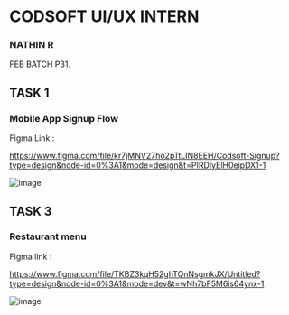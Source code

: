 # CODSOFT UI/UX INTERN
### NATHIN R
FEB BATCH P31.
## TASK 1
### Mobile App Signup Flow
Figma Link :

https://www.figma.com/file/kr7jMNV27ho2pTtLIN8EEH/Codsoft-Signup?type=design&node-id=0%3A1&mode=design&t=PIRDIyElH0eipDX1-1

![image](https://github.com/NathinR/CODSOFT-UI-UX-Intern/assets/118679646/49412e1e-a305-464e-b548-6302202041f1)

## TASK 3
### Restaurant menu
Figma link :

https://www.figma.com/file/TKBZ3kqH52ghTQnNsgmkJX/Untitled?type=design&node-id=0%3A1&mode=dev&t=wNh7bF5M6is64ynx-1

![image](https://github.com/NathinR/CODSOFT-UI-UX-Intern/assets/118679646/6c6b1faa-bc24-4ded-a1f1-f60dd15b07cc)
